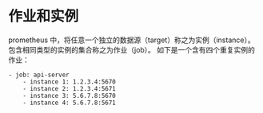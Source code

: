 # 作业和实例

prometheus 中，将任意一个独立的数据源（target）称之为实例（instance）。包含相同类型的实例的集合称之为作业（job）。 如下是一个含有四个重复实例的作业：

    - job: api-server
        - instance 1: 1.2.3.4:5670
        - instance 2: 1.2.3.4:5671
        - instance 3: 5.6.7.8:5670
        - instance 4: 5.6.7.8:5671
